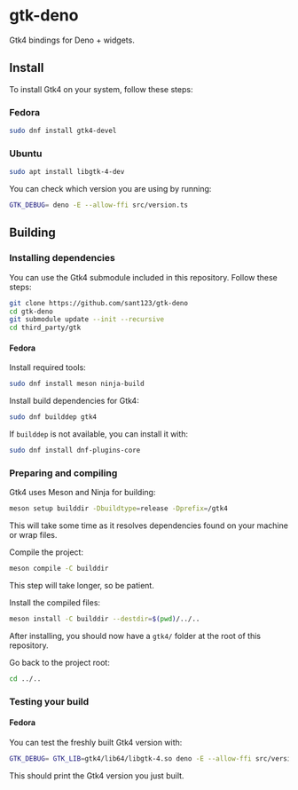 # gtk-deno

Gtk4 bindings for Deno + widgets.

## Install

To install Gtk4 on your system, follow these steps:

### Fedora

```bash
sudo dnf install gtk4-devel
```

### Ubuntu

```bash
sudo apt install libgtk-4-dev
```

You can check which version you are using by running:

```bash
GTK_DEBUG= deno -E --allow-ffi src/version.ts
```

## Building

### Installing dependencies

You can use the Gtk4 submodule included in this repository. Follow these steps:

```bash
git clone https://github.com/sant123/gtk-deno
cd gtk-deno
git submodule update --init --recursive
cd third_party/gtk
```

#### Fedora

Install required tools:

```bash
sudo dnf install meson ninja-build
```

Install build dependencies for Gtk4:

```bash
sudo dnf builddep gtk4
```

If `builddep` is not available, you can install it with:

```bash
sudo dnf install dnf-plugins-core
```

### Preparing and compiling

Gtk4 uses Meson and Ninja for building:

```bash
meson setup builddir -Dbuildtype=release -Dprefix=/gtk4
```

This will take some time as it resolves dependencies found on your machine or
wrap files.

Compile the project:

```bash
meson compile -C builddir
```

This step will take longer, so be patient.

Install the compiled files:

```bash
meson install -C builddir --destdir=$(pwd)/../..
```

After installing, you should now have a `gtk4/` folder at the root of this
repository.

Go back to the project root:

```bash
cd ../..
```

### Testing your build

#### Fedora

You can test the freshly built Gtk4 version with:

```bash
GTK_DEBUG= GTK_LIB=gtk4/lib64/libgtk-4.so deno -E --allow-ffi src/version.ts
```

This should print the Gtk4 version you just built.
